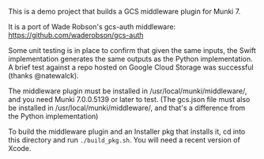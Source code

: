 This is a demo project that builds a GCS middleware plugin for Munki 7.

It is a port of Wade Robson's gcs-auth middleware:
https://github.com/waderobson/gcs-auth

Some unit testing is in place to confirm that given the same inputs, the Swift implementation generates the same outputs as the Python implementation. A brief test against a repo hosted on Google Cloud Storage was successful (thanks @natewalck).

The middleware plugin must be installed in /usr/local/munki/middleware/, and you need Munki 7.0.0.5139 or later to test. (The gcs.json file must also be installed in /usr/local/munki/middleware/, and that's a difference from the Python implementation)

To build the middleware plugin and an Installer pkg that installs it, cd into this directory and run `./build_pkg.sh`. You will need a recent version of Xcode.

